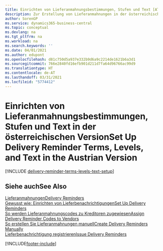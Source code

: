 ```yaml
---
title: Einrichten von Lieferanmahnungsbestimmungen, Stufen und Text [AT]
description: Zur Erstellung von Lieferanmahnungen in der österreichischen Version müssen Sie bestimmte Aufgaben einrichten.
author: SorenGP
ms.service: dynamics365-business-central
ms.topic: conceptual
ms.devlang: na
ms.tgt_pltfrm: na
ms.workload: na
ms.search.keywords: ''
ms.date: 04/01/2021
ms.author: edupont
ms.openlocfilehash: d81c750d5a937e332b9d6a9c2214de1621b6a3d1
ms.sourcegitcommit: 766e2840fd16efb901d211d7fa64d96766ac99d9
ms.translationtype: HT
ms.contentlocale: de-AT
ms.lasthandoff: 03/31/2021
ms.locfileid: "5774412"
---
```

# <a name="set-up-delivery-reminder-terms-levels-and-text-in-the-austrian-version"></a><span data-ttu-id="f38f8-103">Einrichten von Lieferanmahnungsbestimmungen, Stufen und Text in der österreichischen Version</span><span class="sxs-lookup"><span data-stu-id="f38f8-103">Set Up Delivery Reminder Terms, Levels, and Text in the Austrian Version</span></span>

[!INCLUDE [delivery-reminder-terms-levels-text-setup](../includes/ATCHDE/delivery-reminder-terms-levels-text-setup.md)]

## <a name="see-also"></a><span data-ttu-id="f38f8-104">Siehe auch</span><span class="sxs-lookup"><span data-stu-id="f38f8-104">See Also</span></span>

[<span data-ttu-id="f38f8-105">Lieferanmahnungen</span><span class="sxs-lookup"><span data-stu-id="f38f8-105">Delivery Reminders</span></span>](delivery-reminders.md)  
[<span data-ttu-id="f38f8-106">Gewusst wie: Einrichten von Lieferbenachrichtigungen</span><span class="sxs-lookup"><span data-stu-id="f38f8-106">Set Up Delivery Reminders</span></span>](how-to-set-up-delivery-reminders.md)  
[<span data-ttu-id="f38f8-107">So werden Lieferanmahnungscodes zu Kreditoren zugewiesen</span><span class="sxs-lookup"><span data-stu-id="f38f8-107">Assign Delivery Reminder Codes to Vendors</span></span>](how-to-assign-delivery-reminder-codes-to-vendors.md)  
[<span data-ttu-id="f38f8-108">So erstellen Sie Lieferanmahnungen manuell</span><span class="sxs-lookup"><span data-stu-id="f38f8-108">Create Delivery Reminders Manually</span></span>](how-to-create-delivery-reminders-manually.md)  
[<span data-ttu-id="f38f8-109">Lieferbenachrichtigung registrieren</span><span class="sxs-lookup"><span data-stu-id="f38f8-109">Issue Delivery Reminders</span></span>](how-to-issue-delivery-reminders.md)  


[!INCLUDE[footer-include](../../includes/footer-banner.md)]